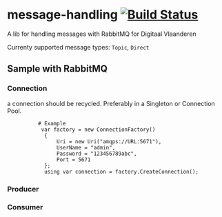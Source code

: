 # message-handling [![Build Status](https://github.com/InformatieVlaanderen/message-handling/workflows/CI/badge.svg)](https://github.com/Informatievlaanderen/message-handling/actions)

A lib for handling messages with RabbitMQ for Digitaal Vlaanderen

Currenty supported message types: `Topic`, `Direct`

## Sample with RabbitMQ

### Connection
  a connection should be recycled. Preferably in a Singleton or Connection Pool. 

``` Csharp
          # Example
           var factory = new ConnectionFactory()
            {
                Uri = new Uri("amqps://URL:5671"),
                UserName = "admin",
                Password = "123456789abc",
                Port = 5671
            };
            using var connection = factory.CreateConnection();
```
### Producer
### Consumer
